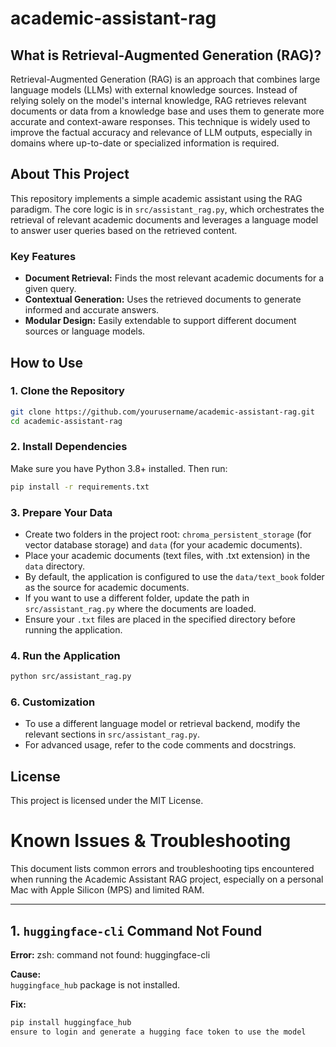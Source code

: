 # academic-assistant-rag
## What is Retrieval-Augmented Generation (RAG)?

Retrieval-Augmented Generation (RAG) is an approach that combines large language models (LLMs) with external knowledge sources. Instead of relying solely on the model's internal knowledge, RAG retrieves relevant documents or data from a knowledge base and uses them to generate more accurate and context-aware responses. This technique is widely used to improve the factual accuracy and relevance of LLM outputs, especially in domains where up-to-date or specialized information is required.

## About This Project

This repository implements a simple academic assistant using the RAG paradigm. The core logic is in `src/assistant_rag.py`, which orchestrates the retrieval of relevant academic documents and leverages a language model to answer user queries based on the retrieved content.

### Key Features

- **Document Retrieval:** Finds the most relevant academic documents for a given query.
- **Contextual Generation:** Uses the retrieved documents to generate informed and accurate answers.
- **Modular Design:** Easily extendable to support different document sources or language models.


## How to Use

### 1. Clone the Repository

```bash
git clone https://github.com/yourusername/academic-assistant-rag.git
cd academic-assistant-rag
```

### 2. Install Dependencies

Make sure you have Python 3.8+ installed. Then run:

```bash
pip install -r requirements.txt
```

### 3. Prepare Your Data

- Create two folders in the project root: `chroma_persistent_storage` (for vector database storage) and `data` (for your academic documents).
- Place your academic documents (text files, with .txt extension) in the `data` directory.
- By default, the application is configured to use the `data/text_book` folder as the source for academic documents.  
- If you want to use a different folder, update the path in `src/assistant_rag.py` where the documents are loaded.  
- Ensure your `.txt` files are placed in the specified directory before running the application.

### 4. Run the Application

```bash
python src/assistant_rag.py
```

### 6. Customization

- To use a different language model or retrieval backend, modify the relevant sections in `src/assistant_rag.py`.
- For advanced usage, refer to the code comments and docstrings.

## License

This project is licensed under the MIT License.


# Known Issues & Troubleshooting

This document lists common errors and troubleshooting tips encountered when running the Academic Assistant RAG project, especially on a personal Mac with Apple Silicon (MPS) and limited RAM.

---

## 1. `huggingface-cli` Command Not Found

**Error:** 
zsh: command not found: huggingface-cli

**Cause:**  
`huggingface_hub` package is not installed.

**Fix:**  
```bash
pip install huggingface_hub
ensure to login and generate a hugging face token to use the model



